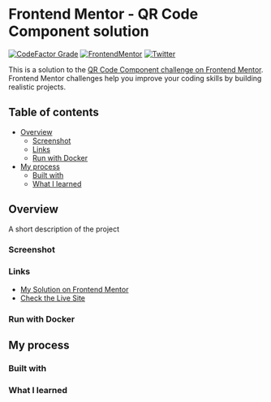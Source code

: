 # Frontend Mentor - QR Code Component solution

[![CodeFactor Grade](https://img.shields.io/codefactor/grade/github/EONRaider/QR-Code-Component?label=CodeFactor&logo=codefactor&style=flat-square)](https://www.codefactor.io/repository/github/eonraider/project-name)
[![FrontendMentor](https://img.shields.io/badge/FrontendMentor-EONRaider-blue?style=flat-square)](https://www.frontendmentor.io/profile/EONRaider)
[![Twitter](https://img.shields.io/badge/Twitter-eon__raider-38A1F3?style=flat-square&logo=twitter)](https://twitter.com/intent/follow?screen_name=eon_raider)

This is a solution to the [QR Code Component challenge on Frontend Mentor](https://www.frontendmentor.io/challenges/qr-code-component-iux_sIO_H). Frontend Mentor challenges help you improve your coding skills by building realistic projects.

## Table of contents

- [Overview](#overview)
  - [Screenshot](#screenshot)
  - [Links](#links)
  - [Run with Docker](#run-with-docker)
- [My process](#my-process)
  - [Built with](#built-with)
  - [What I learned](#what-i-learned)

## Overview

A short description of the project

### Screenshot

### Links

- [My Solution on Frontend Mentor](https://www.frontendmentor.io/solutions/project-name)
- [Check the Live Site](https://project-name.netlify.app/)

### Run with Docker

## My process

### Built with

### What I learned
